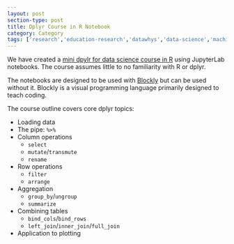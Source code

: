 ```yaml
---
layout: post
section-type: post
title: Dplyr Course in R Notebook
category: Category
tags: ['research','education-research','datawhys','data-science','machine-learning','programming','statistics']
---
```

We have created a [mini dpylr for data science course in R](https://github.com/memphis-iis/datawhys-content-dplyr/) using JupyterLab notebooks.
The course assumes little to no familiarity with R or dplyr.

The notebooks are designed to be used with [Blockly](https://developers.google.com/blockly) but can be used without it.
Blockly is a visual programming language primarily designed to teach coding.

The course outline covers core dplyr topics:

- Loading data
- The pipe: `%>%`
- Column operations
    - `select`
    - `mutate`/`transmute`
    - `rename`
- Row operations
    - `filter`
    - `arrange`
- Aggregation
    - `group_by`/`ungroup`
    - `summarize`
- Combining tables
    - `bind_cols`/`bind_rows`
    - `left_join`/`inner_join`/`full_join`
- Application to plotting